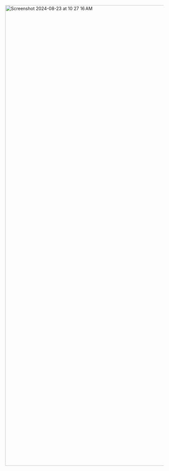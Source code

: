 <img width="1466" alt="Screenshot 2024-08-23 at 10 27 16 AM" src="https://github.com/user-attachments/assets/aa8d9121-b12f-45cb-951c-b0e97fcbdf6d">
